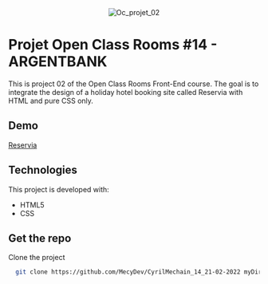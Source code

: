 <div align="center" id="top"> 
  <img src="https://user-images.githubusercontent.com/29403923/165180792-3a256146-642c-4b26-afdc-1162ea9f813f.png" alt="Oc_projet_02" />
</div>

# Projet Open Class Rooms #14 - ARGENTBANK

This is project 02 of the Open Class Rooms Front-End course. The goal is to integrate the design of a holiday hotel booking site called Reservia with HTML and pure CSS only.

## Demo

[Reservia](https://blissful-booth-9194b7.netlify.app/)

## Technologies

This project is developed with:

- HTML5
- CSS

## Get the repo

Clone the project

```bash
  git clone https://github.com/MecyDev/CyrilMechain_14_21-02-2022 myDirectory
```

